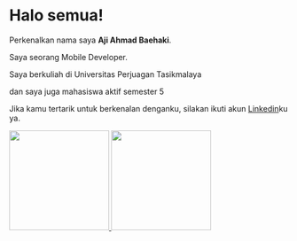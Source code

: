 # Halo semua! 

Perkenalkan nama saya **Aji Ahmad Baehaki**.<br>

Saya seorang Mobile Developer.<br>

Saya berkuliah di Universitas Perjuagan Tasikmalaya<br>

dan saya juga mahasiswa aktif semester 5<br>

Jika kamu tertarik untuk berkenalan denganku, silakan ikuti akun [Linkedin](https://www.linkedin.com/in/ajiahmadbaehaki/)ku ya.

<p align="left">
<a href="https://github.com/bhki29">
  <img height="180em" src="https://github-readme-stats-eight-theta.vercel.app/api?username=penuliscode&show_icons=true&theme=algolia&include_all_commits=true&count_private=true"/>
  <img height="180em" src="https://github-readme-stats-eight-theta.vercel.app/api/top-langs/?username=penuliscode&layout=compact&theme=algolia"/>
</a>
</p>
